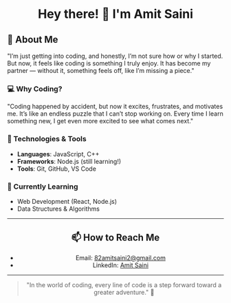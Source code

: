 <div align="center">

# Hey there! 👋 I'm Amit Saini

</div>

## 🚀 About Me

"I’m just getting into coding, and honestly, I’m not sure how or why I started. But now, it feels like coding is something I truly enjoy. It has become my partner — without it, something feels off, like I’m missing a piece."

### 💻 Why Coding?
"Coding happened by accident, but now it excites, frustrates, and motivates me. It’s like an endless puzzle that I can’t stop working on. Every time I learn something new, I get even more excited to see what comes next."

### 🔧 Technologies & Tools
- **Languages**: JavaScript, C++
- **Frameworks**: Node.js (still learning!)
- **Tools**: Git, GitHub, VS Code

### 📝 Currently Learning
- Web Development (React, Node.js)
- Data Structures & Algorithms

---

<div align="center">

## 📫 How to Reach Me
- Email: [82amitsaini2@gmail.com](mailto:82amitsaini2@gmail.com)
- LinkedIn: [Amit Saini](https://www.linkedin.com/in/amit-saini-6a5b8531a?utm_source=share&utm_campaign=share_via&utm_content=profile&utm_medium=android_app)

</div>

---

<div align="center">

> "In the world of coding, every line of code is a step forward toward a greater adventure." 🚀

</div>
